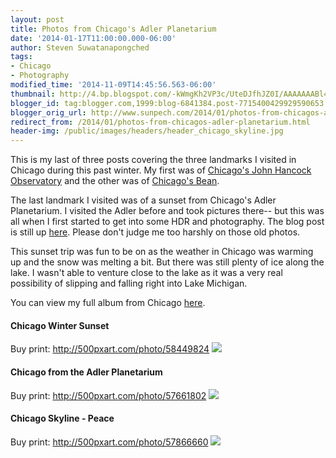 ```yaml
---
layout: post
title: Photos from Chicago's Adler Planetarium
date: '2014-01-17T11:00:00.000-06:00'
author: Steven Suwatanapongched
tags:
- Chicago
- Photography
modified_time: '2014-11-09T14:45:56.563-06:00'
thumbnail: http://4.bp.blogspot.com/-kWmgKh2VP3c/UteDJfhJZ0I/AAAAAAABl4c/KLz7N_h1A84/s600/2014-01-12+at+16-56-36.jpg
blogger_id: tag:blogger.com,1999:blog-6841384.post-7715400429929590653
blogger_orig_url: http://www.sunpech.com/2014/01/photos-from-chicagos-adler-planetarium.html
redirect_from: /2014/01/photos-from-chicagos-adler-planetarium.html
header-img: /public/images/headers/header_chicago_skyline.jpg
---
```


This is my last of three posts covering the three landmarks I visited in Chicago during this past winter. My first was of <a href="/2014/01/photos-from-chicagos-john-hancock">Chicago's John Hancock Observatory</a> and the other was of <a href="/2014/01/photos-from-chicagos-bean">Chicago's Bean</a>.

The last landmark I visited was of a sunset from Chicago's Adler Planetarium. I visited the Adler before and took pictures there-- but this was all when I first started to get into some HDR and photography. The blog post is still up <a href="/2012/03/weekend-chicago-hdr-photography">here</a>. Please don't judge me too harshly on those old photos.

This sunset trip was fun to be on as the weather in Chicago was warming up and the snow was melting a bit. But there was still plenty of ice along the lake. I wasn't able to venture close to the lake as it was a very real possibility of slipping and falling right into Lake Michigan.

You can view my full album from Chicago <a href="https://plus.google.com/photos/101693597219413173200/albums/5966991023328463857">here</a>.

#### Chicago Winter Sunset
Buy print: <a href="http://500pxart.com/photo/58449824">http://500pxart.com/photo/58449824</a>
<img border="0" src="http://4.bp.blogspot.com/-kWmgKh2VP3c/UteDJfhJZ0I/AAAAAAABl4c/KLz7N_h1A84/s600/2014-01-12+at+16-56-36.jpg"   />

#### Chicago from the Adler Planetarium
Buy print: <a href="http://500pxart.com/photo/57661802">http://500pxart.com/photo/57661802</a>
<img border="0" src="http://1.bp.blogspot.com/-fmjoN5zagrQ/UteDKVUZ2GI/AAAAAAABl4k/mszOUp4gOJc/s600/2014-01-12+at+17-51-42.jpg"   />

#### Chicago Skyline - Peace
Buy print: <a href="http://500pxart.com/photo/57866660">http://500pxart.com/photo/57866660</a>
<img border="0" src="http://4.bp.blogspot.com/-K5Nalnzt9RY/UteDLDaN2gI/AAAAAAABl4s/zx_wfMLoXyU/s600/2014-01-12+at+18-13-20.jpg"   />
